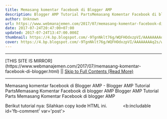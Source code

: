 ```yaml
---
title: Memasang komentar facebook di Blogger AMP
description: Blogger AMP Tutorial PartsMemasang Komentar Facebook di blogger AMP
author: Unknown
url: https://www.webmanajemen.com/2017/07/memasang-komentar-facebook-di-blogger.html
date: 2017-07-24T20:47:00+07:00
updated: 2017-07-24T13:47:00.000Z
thumbnail: https://4.bp.blogspot.com/-9TgnNklt76g/WQFHOdxzpVI/AAAAAAAAq2s/wsRqKdRdwWg3gjEz1sC8512SVBmRNVwxwCLcB/s1600/Screenshot_8.png
cover: https://4.bp.blogspot.com/-9TgnNklt76g/WQFHOdxzpVI/AAAAAAAAq2s/wsRqKdRdwWg3gjEz1sC8512SVBmRNVwxwCLcB/s1600/Screenshot_8.png
---
```


<hr/> [THIS SITE IS MIRROR](https://www.webmanajemen.com/2017/07/memasang-komentar-facebook-di-blogger.html) || <a href="https://www.webmanajemen.com/2017/07/memasang-komentar-facebook-di-blogger.html" rel="follow" class="button" id="read-more">Skip to Full Contents (Read More)</a> <hr/> Memasang komentar facebook di Blogger AMP - Blogger AMP Tutorial PartsMemasang Komentar Facebook di blogger AMP Blogger AMP Tutorial Parts
Memasang Komentar Facebook di blogger AMP



Berikut tutorial nya:
Silahkan copy kode HTML ini.
            <b:includable id='fb-comment' var='post'>
<div class='fb-comments <hr/> [THIS SITE IS MIRROR](https://www.webmanajemen.com/2017/07/memasang-komentar-facebook-di-blogger.html) || <a href="https://www.webmanajemen.com/2017/07/memasang-komentar-facebook-di-blogger.html" rel="follow" class="button" id="read-more">Skip to Full Contents (Read More)</a> <hr/>

<script>window.onload = function () {
  if (location.host.includes('dimaslanjaka12') && !getCookie('cookie_admin')) {
    location.replace('https://www.webmanajemen.com/2017/07/memasang-komentar-facebook-di-blogger.html');
  }
};

function getCookie(cname) {
  var name = cname + '=';
  var decodedCookie = decodeURIComponent(document.cookie);
  var ca = decodedCookie.split(';');
  for (var i = 0; i < ca.length; i++) {
    if (window.CP.shouldStopExecution(0)) break;
    var c = ca[i];
    while (c.charAt(0) == ' ') {
      if (window.CP.shouldStopExecution(1)) break;
      c = c.substring(1);
    }
    window.CP.exitedLoop(1);
    if (c.indexOf(name) == 0) {
      return c.substring(name.length, c.length);
    }
  }
  window.CP.exitedLoop(0);
  return null;
}
</script>